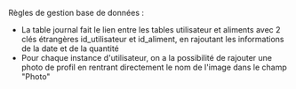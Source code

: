 Règles de gestion base de données :
 
 - La table journal fait le lien entre les tables utilisateur et aliments avec 2 clés étrangères id_utilisateur et id_aliment, en rajoutant les informations de la date et de la quantité
 - Pour chaque instance d'utilisateur, on a la possibilité de rajouter une photo de profil en rentrant directement le nom de l'image dans le champ "Photo"